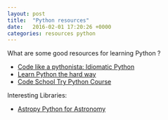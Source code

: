 ```yaml
---
layout: post
title:  "Python resources"
date:   2016-02-01 17:20:26 +0000
categories: resources python
---
```


What are some good resources for learning Python ?

*   [Code like a pythonista: Idiomatic Python](http://python.net/~goodger/projects/pycon/2007/idiomatic/handout.html)
*   [Learn Python the hard way](http://learnpythonthehardway.org/book/)
*   [Code School Try Python Course](https://www.codeschool.com/courses/try-python)

Interesting Libraries:
*   [Astropy Python for Astronomy](http://www.astropy.org/)
